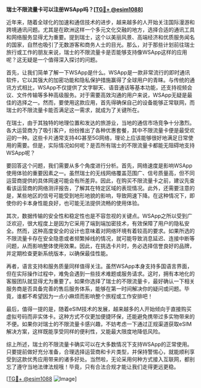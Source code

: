 **瑞士不限流量卡可以注册WSApp吗？[[TG💪+ @esim1088](https://t.me/s/esim1088)]**

近年来，随着全球化的加速和通信技术的进步，越来越多的人开始关注国际漫游和跨境通讯问题。尤其是在欧洲这样一个多元文化交融的地方，选择合适的通讯工具和网络服务显得尤为重要。提到瑞士，这个以美丽风景、高端经济和优质服务闻名的国家，自然也吸引了无数游客和商务人士的目光。那么，对于那些计划前往瑞士旅行或工作的朋友来说，瑞士的不限流量卡是否能够支持像WSApp这样的应用呢？这无疑是一个值得深入探讨的问题。

首先，让我们简单了解一下WSApp是什么。WSApp是一款非常流行的即时通讯软件，它以其强大的加密功能和隐私保护措施赢得了全球用户的青睐。与传统的通讯方式相比，WSApp不仅提供了文字聊天、语音通话等基本功能，还支持视频会议、文件传输等多种高级服务。对于需要高效沟通的用户来说，WSApp无疑是最佳的选择之一。然而，要使用这款应用，首先得确保自己的设备能够正常联网，而瑞士的不限流量卡能否满足这一需求，就成为了关键所在。

在瑞士，由于其独特的地理位置和发达的旅游业，当地的通信市场竞争十分激烈。各大运营商为了吸引客户，纷纷推出了各种优惠套餐，其中不限流量卡便是最受欢迎的一种。这些卡片通常支持4G甚至5G网络，理论上应该能够很好地满足日常使用的需要。但是，实际情况如何呢？是否所有瑞士的不限流量卡都能无阻碍地支持WSApp呢？

要回答这个问题，我们需要从多个角度进行分析。首先，网络速度是影响WSApp使用体验的重要因素之一。虽然瑞士的无线网络覆盖范围广、信号质量高，但不同运营商提供的具体网速可能会有所差异。因此，在购买不限流量卡之前，建议先查看该运营商的网络测评报告，了解其在特定区域的表现情况。此外，还需要注意的是，某些地区的信号可能受到地形地貌的影响，导致网速下降。在这种情况下，即使你的卡本身性能良好，也可能无法提供流畅的使用体验。

其次，数据传输的安全性和稳定性也是不容忽视的关键点。WSApp之所以受到广泛欢迎，很大程度上是因为它采用了端到端加密技术，有效保障了用户的隐私安全。然而，这种高度安全的设计也意味着对网络环境有着较高的要求。如果所选的不限流量卡存在安全隐患或者频繁掉线的情况，就可能导致消息延迟、连接中断等问题，从而影响整体使用效果。因此，在挑选卡片时，务必选择信誉良好的品牌，并定期检查更新系统版本，以确保最佳性能。

再者，语言支持和服务质量同样值得关注。虽然WSApp本身支持多国语言界面，但在实际操作过程中，难免会遇到一些技术难题或服务请求。这时，拥有本地化的客服团队就显得尤为重要了。如果你选择了瑞士的不限流量卡，最好确认一下相关服务商是否具备完善的售后服务体系，能够在第一时间解决你的疑问或问题。毕竟，谁都不希望因为一点小麻烦而影响整个旅程或工作安排吧！

最后，值得一提的是，随着eSIM技术的发展，越来越多的人开始倾向于直接购买虚拟号码而非实体卡。这种方式不仅更加便捷环保，还能避免携带过多实物带来的不便。如果你对瑞士的不限流量卡感兴趣，不妨考虑一下通过正规渠道获取eSIM解决方案，这样既能享受同样的便利性，又能最大限度地降低风险。

综上所述，瑞士的不限流量卡确实可以在大多数情况下支持WSApp的正常使用。只要提前做好充分准备，合理选择运营商和卡片类型，并保持警惕心，就能顺利享受到这款优秀应用带来的诸多好处。当然啦，无论采用何种方式接入互联网，都别忘了遵守当地法律法规哦！毕竟，只有合法合规才能让我们走得更远更稳。

[[TG💪+ @esim1088](https://t.me/s/esim1088) ![Image](https://i.postimg.cc/4NQfJmqS/Snipaste-2025-05-13-00-14-12.png)]